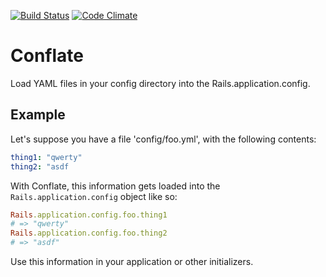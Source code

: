 [![Build Status](https://travis-ci.org/sportngin/conflate.png)](https://travis-ci.org/sportngin/conflate)
[![Code Climate](https://codeclimate.com/github/sportngin/conflate.png)](https://codeclimate.com/github/sportngin/conflate)

Conflate
========

Load YAML files in your config directory into the Rails.application.config.

Example
-------

Let's suppose you have a file 'config/foo.yml', with the following contents:

```yml
thing1: "qwerty"
thing2: "asdf
```

With Conflate, this information gets loaded into the `Rails.application.config` object like so:

```ruby
Rails.application.config.foo.thing1
# => "qwerty"
Rails.application.config.foo.thing2
# => "asdf"
```

Use this information in your application or other initializers.
